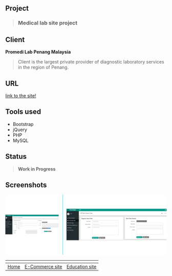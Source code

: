 ## Project
> ### Medical lab site project

## Client
**Promedi Lab Penang Malaysia**

> Client is the largest private provider of diagnostic laboratory services in the region of Penang.

## URL
[link to the site!](http://www.promedilab.com/App/NewClinic.html)

## Tools used
* Bootstrap
* jQuery
* PHP
* MySQL


## Status
> **Work in Progress**


## Screenshots
![](images/promedi1.png)

[]()  | []() | []()
------|------| ----- 
[Home](https://ajaymy.github.io/freelance-projects/) | [E-Commerce site](ecommerce) | [Education site](education)
